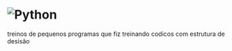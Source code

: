 # ![Python](https://img.shields.io/badge/python-3670A0?style=for-the-badge&logo=python&logoColor=ffdd54)

treinos de pequenos programas que fiz treinando codicos com estrutura de desisão
